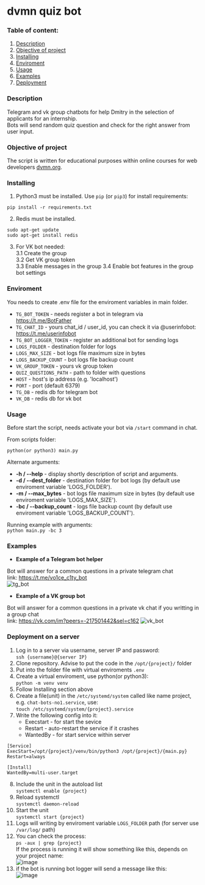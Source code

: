 # dvmn quiz bot

### Table of content:
1. [Description](#description)
2. [Objective of project](#objective-of-project)
3. [Installing](#installing)
4. [Enviroment](#enviroment)
5. [Usage](#usage)
6. [Examples](#examples)
7. [Deployment](#deployment-on-a-server)

### Description 

Telegram and vk group chatbots for help Dmitry in the selection of applicants for an internship.  
Bots will send random quiz question and check for the right answer from user input.  

### Objective of project

The script is written for educational purposes within online courses for web developers [dvmn.org](https://dvmn.org/).  

### Installing

1. Python3 must be installed. 
Use `pip` (or `pip3`) for install requirements:
```
pip install -r requirements.txt
```  
2. Redis must be installed.  
```
sudo apt-get update
sudo apt-get install redis
```  
3. For VK bot needed:  
3.1 Create the group  
3.2 Get VK group token  
3.3 Enable messages in the group
3.4 Enable bot features in the group bot settings

### Enviroment

You needs to create .env file for the enviroment variables in main folder.

- `TG_BOT_TOKEN` - needs register a bot in telegram via https://t.me/BotFather
- `TG_CHAT_ID` - yours chat_id / user_id, you can check it via @userinfobot: https://t.me/userinfobot
- `TG_BOT_LOGGER_TOKEN` - register an additional bot for sending logs
- `LOGS_FOLDER` - destination folder for logs
- `LOGS_MAX_SIZE` - bot logs file maximum size in bytes
- `LOGS_BACKUP_COUNT` - bot logs file backup count
- `VK_GROUP_TOKEN` - yours vk group token
- `QUIZ_QUESTIONS_PATH` - path to folder with questions
- `HOST` - host's ip address (e.g. 'localhost')
- `PORT` - port (default 6379)
- `TG_DB` - redis db for telegram bot
- `VK_DB` - redis db for vk bot

### Usage
Before start the script, needs activate your bot via `/start` command in chat.

From scripts folder:
```
python(or python3) main.py
```
Alternate arguments:
- **-h / --help** - display shortly description of script and arguments. 
- **-d / --dest_folder** - destination folder for bot logs (by default use enviroment variable 'LOGS_FOLDER').
- **-m / --max_bytes** - bot logs file maximum size in bytes (by default use enviroment variable 'LOGS_MAX_SIZE').
- **-bc / --backup_count** - logs file backup count (by default use enviroment variable 'LOGS_BACKUP_COUNT').

Running example with arguments:  
`python main.py -bc 3`

### Examples  
* **Example of a Telegram bot helper**

Bot will answer for a common questions in a private telegram chat  
link: https://t.me/vo1ce_c1ty_bot  
![tg_bot](https://user-images.githubusercontent.com/79669407/231001881-74f8416f-0603-46d8-b16c-3ee34cf79be0.gif)  

* **Example of a VK group bot**

Bot will answer for a common questions in a private vk chat if you writting in a group chat  
link: https://vk.com/im?peers=-217501442&sel=c162
![vk_bot](https://user-images.githubusercontent.com/79669407/231004992-ec2d9add-2bad-4f8f-bd76-7281fe9387d9.gif)

### Deployment on a server

1. Log in to a server via username, server IP and password:  
`ssh {username}@{server IP}`
2. Clone repository. Advise to put the code in the `/opt/{project}/` folder
3. Put into the folder file with virtual enviroments `.env`
4. Create a virtual enviroment, use python(or python3):  
`python -m venv venv`
5. Follow Installing section above
6. Create a file(unit) in the `/etc/systemd/system` called like name project, e.g. `chat-bots-no1.service`, use:  
`touch /etc/systemd/system/{project}.service`
7. Write the following config into it:  
    * Execstart - for start the sevice
    * Restart - auto-restart the service if it crashes
    * WantedBy - for start service within server
```
[Service]  
ExecStart=/opt/{project}/venv/bin/python3 /opt/{project}/{main.py}
Restart=always

[Install]
WantedBy=multi-user.target
```  
8. Include the unit in the autoload list  
`systemctl enable {project}`
9. Reload systemctl  
`systemctl daemon-reload`
10. Start the unit  
`systemctl start {project}`
11. Logs will writing by enviroment variable `LOGS_FOLDER` path (for server use `/var/log/` path)
12. You can check the process:  
`ps -aux | grep {project}`  
If the process is running it will show something like this, depends on your project name:  
![image](https://user-images.githubusercontent.com/79669407/228650981-e6f8016a-40e6-4c4f-88ef-a3df6969d2fc.png)
13. if the bot is running bot logger will send a message like this:  
![image](https://user-images.githubusercontent.com/79669407/228651407-0473a366-5cab-4ac8-a346-8e8435ce402d.png)


